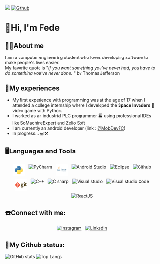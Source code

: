 ![](https://visitor-badge.laobi.icu/badge?page_id=FedeCana00.FedeCana00) <!-- used to visitor number -->
[![Github](https://img.shields.io/github/followers/FedeCana00?label=Follow&style=social)](https://github.com/FedeCana00) <!-- used to github follower count -->

# 👋Hi, I'm Fede

## 👨‍💻About me
I am a computer engineering student who loves developing software to make people's lives easier.<br>
My favorite quote is "_If you want something you've never had, you have to do something you've never done._ " by Thomas Jefferson.

## 🧠My experiences
- My first experience with programming was at the age of 17 when I attended a college internship where I developed the <b> Space Invaders </b> 👾 video game with Python.
- I worked as an industrial PLC programmer 🏭 using professional IDEs like SoMachineExpert and Zelio Soft
- I am currently an android developer (link : [@MobDevFC](https://play.google.com/store/apps/dev?id=7631347723206063427))
- In progress... 💻⚒️

## 🖥️Languages and Tools
<p align="center">
  <img src="https://raw.githubusercontent.com/github/explore/80688e429a7d4ef2fca1e82350fe8e3517d3494d/topics/python/python.png" alt="Python" height="40" style="vertical-align:top; margin:4px">
  <img src="https://upload.wikimedia.org/wikipedia/commons/1/1d/PyCharm_Icon.svg" alt="PyCharm" height="40" style="vertical-align:top; margin:4px">
  <img src="https://raw.githubusercontent.com/github/explore/80688e429a7d4ef2fca1e82350fe8e3517d3494d/topics/java/java.png" alt="Java" height="40" style="vertical-align:top; margin:4px">
  <img src="https://upload.wikimedia.org/wikipedia/commons/e/e3/Android_Studio_Icon_%282014-2019%29.svg" alt="Android Studio" height="40" style="vertical-align:top; margin:4px">
  <img src="https://brandslogos.com/wp-content/uploads/images/large/eclipse-logo-vector.svg" alt="Eclipse" height="40" style="vertical-align:top; margin:4px">
  <img src="https://upload.wikimedia.org/wikipedia/commons/9/91/Octicons-mark-github.svg" alt="Github" height="40" style="vertical-align:top; margin:4px">
  <img src="https://raw.githubusercontent.com/github/explore/80688e429a7d4ef2fca1e82350fe8e3517d3494d/topics/git/git.png" alt="Git" height="40" style="vertical-align:top; margin:4px">
  <img src="https://raw.githubusercontent.com/isocpp/logos/master/cpp_logo.png" alt="C++" height="40" style="vertical-align:top; margin:4px">
  <img src="https://upload.wikimedia.org/wikipedia/commons/thumb/0/0d/C_Sharp_wordmark.svg/464px-C_Sharp_wordmark.svg.png" alt="C sharp" height="40" style="vertical-align:top; margin:4px">
  <img src="https://upload.wikimedia.org/wikipedia/commons/5/59/Visual_Studio_Icon_2019.svg" alt="Visual studio" height="40" style="vertical-align:top; margin:4px">
  <img src="https://i0.wp.com/flstudiocrack.info/wp-content/uploads/2019/07/Visual-Studio-Code-Crack.png?fit=1200%2C1200&ssl=1" alt="Visual studio Code" height="40" style="vertical-align:top; margin:4px">
  <img src="https://images.g2crowd.com/uploads/product/image/large_detail/large_detail_1e0d62f445e6448af1e125f5702c8227/reactjs-development-services.png" alt="ReactJS" height="40" style="vertical-align:top; margin:4px">
</p>

## ☎️Connect with me:
<p align="center">
  <a href="https://www.instagram.com/canafede/?hl=it"><img src="https://upload.wikimedia.org/wikipedia/commons/e/e7/Instagram_logo_2016.svg" alt="Instagram" height="40" style="vertical-align:top; margin:4px"></a>
  <a href="https://it.linkedin.com/in/federico-canali"><img src="https://upload.wikimedia.org/wikipedia/commons/8/80/LinkedIn_Logo_2013.svg" alt="LinkedIn" height="40" style="vertical-align:top; margin:4px"></a>
</p>

## 🎯My Github status:
![GitHub stats](https://github-readme-stats.vercel.app/api?username=FedeCana00&show_icons=true&theme=tokyonight) <!-- GitHub profile statistics (stars, commits, etc) -->
![Top Langs](https://github-readme-stats.vercel.app/api/top-langs/?username=FedeCana00&theme=tokyonight) <!-- Most language used in my repository -->

